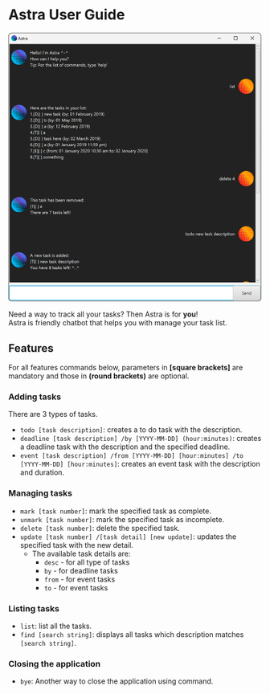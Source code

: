 # Astra User Guide

![Product Screenshot](Ui.png)

Need a way to track all your tasks? Then Astra is for **you**!  
Astra is friendly chatbot that helps you with manage your task list.  

## Features
For all features commands below, parameters in **[square brackets]** are mandatory
and those in **(round brackets)** are optional.

### Adding tasks
There are 3 types of tasks.
* `todo [task description]`: creates a to do task with the description.
* `deadline [task description] /by [YYYY-MM-DD] (hour:minutes)`: 
creates a deadline task with the description and the specified deadline.
* `event [task description] /from [YYYY-MM-DD] [hour:minutes] /to [YYYY-MM-DD] [hour:minutes]`:
creates an event task with the description and duration.

### Managing tasks
* `mark [task number]`: mark the specified task as complete.
* `unmark [task number]`: mark the specified task as incomplete.
* `delete [task number]`: delete the specified task.
* `update [task number] /[task detail] [new update]`: updates the specified task with the new detail.
  * The available task details are:
    * `desc` - for all type of tasks
    * `by` - for deadline tasks
    * `from` - for event tasks
    * `to` - for event tasks

### Listing tasks
* `list`: list all the tasks.
* `find [search string]`: displays all tasks which description matches `[search string]`.

### Closing the application
* `bye`: Another way to close the application using command.